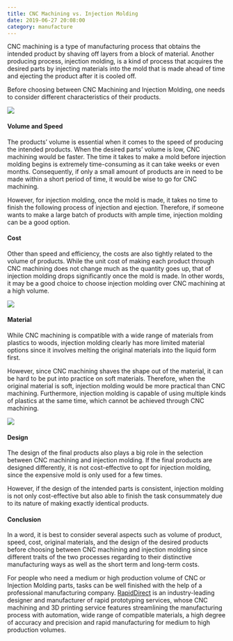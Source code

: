 ```yaml
---
title: CNC Machining vs. Injection Molding
date: 2019-06-27 20:08:00
category: manufacture
---
```


CNC machining is a type of manufacturing process that obtains the intended product by shaving off layers from a block of material. Another producing process, injection molding, is a kind of process that acquires the desired parts by injecting materials into the mold that is made ahead of time and ejecting the product after it is cooled off. 

Before choosing between CNC Machining and Injection Molding, one needs to consider different characteristics of their products.

![](/img/1.jpg)

#### Volume and Speed

The products’ volume is essential when it comes to the speed of producing the intended products. When the desired parts’ volume is low, CNC machining would be faster. The time it takes to make a mold before injection molding begins is extremely time-consuming as it can take weeks or even months. Consequently, if only a small amount of products are in need to be made within a short period of time, it would be wise to go for CNC machining. 

However, for injection molding, once the mold is made, it takes no time to finish the following process of injection and ejection. Therefore, if someone wants to make a large batch of products with ample time, injection molding can be a good option.

<!-- more -->

#### Cost

Other than speed and efficiency, the costs are also tightly related to the volume of products. While the unit cost of making each product through CNC machining does not change much as the quantity goes up, that of injection molding drops significantly once the mold is made. In other words, it may be a good choice to choose injection molding over CNC machining at a high volume.

![](/img/2.jpg)

#### Material

While CNC machining is compatible with a wide range of materials from plastics to woods, injection molding clearly has more limited material options since it involves melting the original materials into the liquid form first. 

However, since CNC machining shaves the shape out of the material, it can be hard to be put into practice on soft materials. Therefore, when the original material is soft, injection molding would be more practical than CNC machining. Furthermore, injection molding is capable of using multiple kinds of plastics at the same time, which cannot be achieved through CNC machining.

![](/img/3.jpg)

#### Design

The design of the final products also plays a big role in the selection between CNC machining and injection molding. If the final products are designed differently, it is not cost-effective to opt for injection molding, since the expensive mold is only used for a few times. 

However, if the design of the intended parts is consistent, injection molding is not only cost-effective but also able to finish the task consummately due to its nature of making exactly identical products.

#### Conclusion

In a word, it is best to consider several aspects such as volume of product, speed, cost, original materials, and the design of the desired products before choosing between CNC machining and injection molding since different traits of the two processes regarding to their distinctive manufacturing ways as well as the short term and long-term costs.

For people who need a medium or high production volume of CNC or Injection Molding parts, tasks can be well finished with the help of a professional manufacturing company. [RapidDirect](https://www.rapiddirect.com/) is an industry-leading designer and manufacturer of rapid prototyping services, whose CNC machining and 3D printing service features streamlining the manufacturing process with automation, wide range of compatible materials, a high degree of accuracy and precision and rapid manufacturing for medium to high production volumes.
